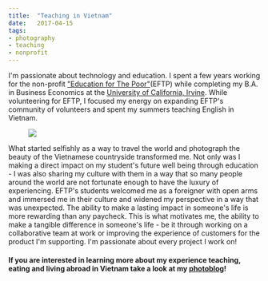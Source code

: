 ```yaml
---
title:  "Teaching in Vietnam"
date:   2017-04-15
tags:
- photography
- teaching
- nonprofit
---
```


I'm passionate about technology and education. I spent a few years working for the non-profit ["Education for The Poor"](http://www.educationforthepoor.org)(EFTP) while completing my B.A. in Business Economics at the [University of California, Irvine](http://uci.edu/about/index.php). While volunteering for EFTP, I focused my energy on expanding EFTP's community of volunteers and spent my summers teaching English in Vietnam.

<figure>
    <a href="https://lh3.googleusercontent.com/tjMafeaFIyckP72HOMtQf6zoDFn36FUGzNMJmCzc8xv00wLBDQPz31gN_pEBOEdutZnnFgCteP0h3GEeriT0ZYuNU2FChiXf2L74lPouJ8EPVfR_yLn_AXN8Svf_Ed6b4HQVrg=w604-h453-no" class="image">
    <img src="https://lh3.googleusercontent.com/tjMafeaFIyckP72HOMtQf6zoDFn36FUGzNMJmCzc8xv00wLBDQPz31gN_pEBOEdutZnnFgCteP0h3GEeriT0ZYuNU2FChiXf2L74lPouJ8EPVfR_yLn_AXN8Svf_Ed6b4HQVrg=w604-h453-no">
    </a>
</figure>

What started selfishly as a way to travel the world and photograph the beauty of the Vietnamese countryside transformed me. Not only was I making a direct impact on my student's future well being through education - I was also sharing my culture with them in a way that so many people around the world are not fortunate enough to have the luxury of experiencing. EFTP's students welcomed me as a foreigner with open arms and immersed me in their culture and widened my perspective in a way that was unexpected.  The ability to make a lasting impact in someone's life is more rewarding than any paycheck.  This is what motivates me, the ability to make a tangible difference in someone's life - be it through working on a collaborative team at work or improving the experience of customers for the product I'm supporting.  I'm passionate about every project I work on!

#### If you are interested in learning more about my experience teaching, eating and living abroad in Vietnam take a look at my [photoblog](http://veranoenvietnam.blogspot.com)!